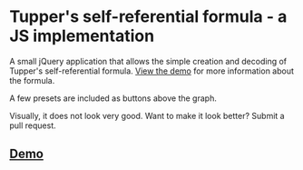 # Tupper's self-referential formula - a JS implementation
A small jQuery application that allows the simple creation and decoding of Tupper's self-referential formula. [View the demo](https://LordKa0S.github.io/tuppers-formula/) for more information about the formula.

A few presets are included as buttons above the graph.

Visually, it does not look very good. Want to make it look better? Submit a pull request.

## [Demo](https://LordKa0S.github.io/tuppers-formula/)

